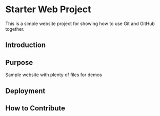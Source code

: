 # Starter Web Project

This is a simple website project for showing how to use Git and GitHub together.

## Introduction

## Purpose
Sample website with plenty of files for demos

## Deployment

## How to Contribute
